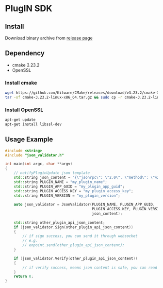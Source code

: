 # PlugIN SDK

## Install 
Download binary archive from [release page](https://github.com/allxon/plugIN-sdk-v2/releases)
 
## Dependency
- cmake 3.23.2
- OpenSSL

### Install cmake
```bash
wget https://github.com/Kitware/CMake/releases/download/v3.23.2/cmake-3.23.2-linux-x86_64.tar.gz
tar -xf cmake-3.23.2-linux-x86_64.tar.gz && sudo cp -r cmake-3.23.2-linux-x86_64/* /usr
```

### Install OpenSSL
```bash
apt-get update
apt-get install libssl-dev 
```

## Usage Example

```cpp
#include <string>
#include "json_validator.h"

int main(int argc, char **argv)
{
    // notifyPluginUpdate json template
    std::string json_content = "{\"jsonrpc\": \"2.0\", \"method\": \"v2/notifyPluginUpdate\"...}"; 
    std::string PLUGIN_NAME = "my_plugin_name";
    std::string PLUGIN_APP_GUID = "my_plugin_app_guid";
    std::string PLUGIN_ACCESS_KEY = "my_plugin_access_key";
    std::string PLUGIN_VERSION = "my_plugin_version";
    
    auto json_validator = JsonValidator(PLUGIN_NAME, PLUGIN_APP_GUID,
                                        PLUGIN_ACCESS_KEY, PLUGIN_VERSION,
                                        json_content); 
    
    std::string other_plugin_api_json_content;
    if (json_validator.Sign(other_plugin_api_json_content))
    {
        // if sign success, you can send it through websocket
        // e.g. 
        // enpoint.send(other_plugin_api_json_content);
    }

    if (json_validator.Verify(other_plugin_api_json_content))
    {
        // if verify success, means json content is safe, you can read it
    }
    return 0;
}
```